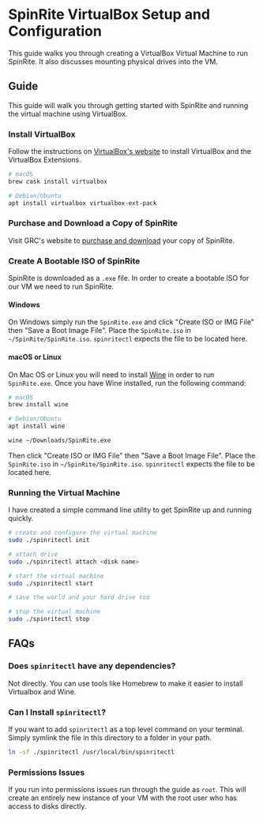 # SpinRite VirtualBox Setup and Configuration
This guide walks you through creating a VirtualBox Virtual Machine to run SpinRite. It also discusses mounting physical drives into the VM.

## Guide
This guide will walk you through getting started with SpinRite and running the virtual machine using VirtualBox.

### Install VirtualBox
Follow the instructions on [VirtualBox's website](https://www.virtualbox.org/wiki/Downloads) to install VirtualBox and the VirtualBox Extensions.

```bash
# macOS
brew cask install virtualbox

# Debian/Ubuntu
apt install virtualbox virtualbox-ext-pack
```

### Purchase and Download a Copy of SpinRite
Visit GRC's website to [purchase and download](https://www.grc.com/cs/prepurch.htm) your copy of SpinRite.

### Create A Bootable ISO of SpinRite
SpinRite is downloaded as a `.exe` file. In order to create a bootable ISO for our VM we need to run SpinRite.

#### Windows
On Windows simply run the `SpinRite.exe` and click "Create ISO or IMG File" then "Save a Boot Image File". Place the `SpinRite.iso` in `~/SpinRite/SpinRite.iso`. `spinritectl` expects the file to be located here.

#### macOS or Linux

On Mac OS or Linux you will need to install [Wine](https://www.winehq.org/) in order to run `SpinRite.exe`. Once you have Wine installed, run the following command:

```bash
# macOS
brew install wine

# Debian/Ubuntu
apt install wine
```

```bash
wine ~/Downloads/SpinRite.exe
```

Then click "Create ISO or IMG File" then "Save a Boot Image File". Place the `SpinRite.iso` in `~/SpinRite/SpinRite.iso`. `spinritectl` expects the file to be located here.

### Running the Virtual Machine
I have created a simple command line utility to get SpinRite up and running quickly.

```bash
# create and configure the virtual machine
sudo ./spinritectl init

# attach drive
sudo ./spinritectl attach <disk name>

# start the virtual machine
sudo ./spinritectl start

# save the world and your hard drive too

# stop the virtual machine
sudo ./spinritectl stop
```

## FAQs

### Does `spinritectl` have any dependencies?
Not directly. You can use tools like Homebrew to make it easier to install Virtualbox and Wine.

### Can I Install `spinritectl`?
If you want to add `spinritectl` as a top level command on your terminal. Simply symlink the file in this directory to a folder in your path.

```bash
ln -sf ./spinritectl /usr/local/bin/spinritectl
```

### Permissions Issues
If you run into permissions issues run through the guide as `root`. This will create an entirely new instance of your VM with the root user who has access to disks directly.
